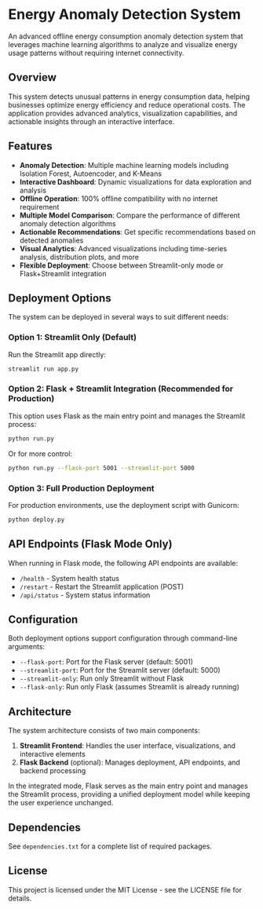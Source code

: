 # Energy Anomaly Detection System

An advanced offline energy consumption anomaly detection system that leverages machine learning algorithms to analyze and visualize energy usage patterns without requiring internet connectivity.

## Overview

This system detects unusual patterns in energy consumption data, helping businesses optimize energy efficiency and reduce operational costs. The application provides advanced analytics, visualization capabilities, and actionable insights through an interactive interface.

## Features

- **Anomaly Detection**: Multiple machine learning models including Isolation Forest, Autoencoder, and K-Means
- **Interactive Dashboard**: Dynamic visualizations for data exploration and analysis
- **Offline Operation**: 100% offline compatibility with no internet requirement
- **Multiple Model Comparison**: Compare the performance of different anomaly detection algorithms
- **Actionable Recommendations**: Get specific recommendations based on detected anomalies
- **Visual Analytics**: Advanced visualizations including time-series analysis, distribution plots, and more
- **Flexible Deployment**: Choose between Streamlit-only mode or Flask+Streamlit integration

## Deployment Options

The system can be deployed in several ways to suit different needs:

### Option 1: Streamlit Only (Default)

Run the Streamlit app directly:

```bash
streamlit run app.py
```

### Option 2: Flask + Streamlit Integration (Recommended for Production)

This option uses Flask as the main entry point and manages the Streamlit process:

```bash
python run.py
```

Or for more control:

```bash
python run.py --flask-port 5001 --streamlit-port 5000
```

### Option 3: Full Production Deployment

For production environments, use the deployment script with Gunicorn:

```bash
python deploy.py
```

## API Endpoints (Flask Mode Only)

When running in Flask mode, the following API endpoints are available:

- `/health` - System health status
- `/restart` - Restart the Streamlit application (POST)
- `/api/status` - System status information

## Configuration

Both deployment options support configuration through command-line arguments:

- `--flask-port`: Port for the Flask server (default: 5001)
- `--streamlit-port`: Port for the Streamlit server (default: 5000)
- `--streamlit-only`: Run only Streamlit without Flask
- `--flask-only`: Run only Flask (assumes Streamlit is already running)

## Architecture

The system architecture consists of two main components:

1. **Streamlit Frontend**: Handles the user interface, visualizations, and interactive elements
2. **Flask Backend** (optional): Manages deployment, API endpoints, and backend processing

In the integrated mode, Flask serves as the main entry point and manages the Streamlit process, providing a unified deployment model while keeping the user experience unchanged.

## Dependencies

See `dependencies.txt` for a complete list of required packages.

## License

This project is licensed under the MIT License - see the LICENSE file for details.